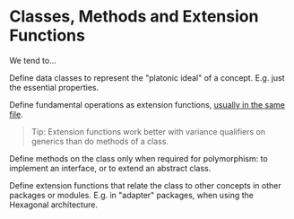 # Classes, Methods and Extension Functions

We tend to...

Define data classes to represent the "platonic ideal" of a concept.  E.g. just the essential properties.

Define fundamental operations as extension functions, [usually in the same file](../organising-code/README.md).

> Tip: Extension functions work better with variance qualifiers on generics than do methods of a class.

Define methods on the class only when required for polymorphism: to implement an interface, or to extend an abstract class.

Define extension functions that relate the class to other concepts in other packages or modules.  E.g. in "adapter" packages, when using the Hexagonal architecture.
